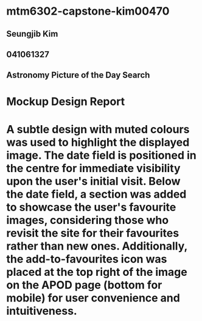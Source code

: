 # mtm6302-capstone-kim00470

## Seungjib Kim
## 041061327
## Astronomy Picture of the Day Search


# Mockup Design Report
# A subtle design with muted colours was used to highlight the displayed image. The date field is positioned in the centre for immediate visibility upon the user's initial visit. Below the date field, a section was added to showcase the user's favourite images, considering those who revisit the site for their favourites rather than new ones. Additionally, the add-to-favourites icon was placed at the top right of the image on the APOD page (bottom for mobile) for user convenience and intuitiveness.
